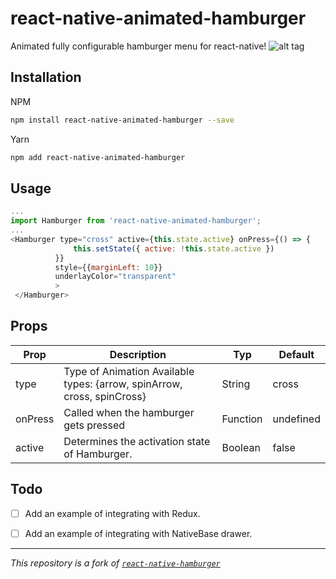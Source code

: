 # react-native-animated-hamburger
Animated fully configurable hamburger menu for react-native!
![alt tag](gif/hamburger.gif)

## Installation
NPM
```bash
npm install react-native-animated-hamburger --save
```

Yarn
```bash
npm add react-native-animated-hamburger
```

## Usage
```javascript
...
import Hamburger from 'react-native-animated-hamburger';
...
<Hamburger type="cross" active={this.state.active} onPress={() => {
              this.setState({ active: !this.state.active })
          }}
          style={{marginLeft: 10}}
          underlayColor="transparent"
          >
 </Hamburger>
```

## Props
| Prop    | Description                                                               | Typ      | Default   |
|---------|---------------------------------------------------------------------------|----------|-----------|
| type    | Type of Animation   Available types: {arrow, spinArrow, cross, spinCross} | String   | cross     |
| onPress | Called when the hamburger gets pressed                                    | Function | undefined |
| active  | Determines the activation state of Hamburger.                             | Boolean  | false     |


## Todo
- [ ] Add an example of integrating with Redux.
- [ ] Add an example of integrating with NativeBase drawer.



 ---

*This repository is a fork of [`react-native-hamburger`](https://github.com/GeekyAnts/react-native-hamburger)*
